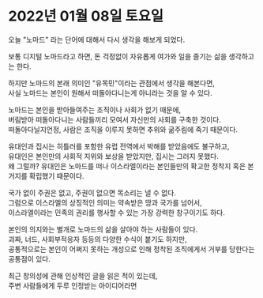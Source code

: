 # 2022년 01월 08일 토요일

오늘 "노마드" 라는 단어에 대해서 다시 생각을 해보게 되었다.

보통 디지털 노마드라고 하면, 돈 걱정없이 자유롭게 여가와 일을 즐기는 삶을 생각하고는 한다.

하지만 노마드의 본래 의미인 "유목민"이라는 관점에서 생각을 해본다면,<br>
사실 노마드는 본인이 원해서 떠돌아다니는게 아니라는 것을 알 수 있다.

노마드는 본인을 받아들여주는 조직이나 사회가 없기 때문에,<br>
버림받아 떠돌아다니는 사람들끼리 모여서 자신만의 사회를 구축한 것이다. <br>
떠돌아다닐지언정, 사람은 조직을 이루지 못하면 추위와 굶주림에 죽기 때문이다.

유대인과 집시는 히틀러를 포함한 유럽 전역에서 박해를 받았음에도 불구하고, <br>
유대인은 본인만의 사회적 지위와 보상을 받았지만, 집시는 그러지 못했다. <br>
왜 그럴까? 유대인은 노마드를 떠나 이스라엘이라는 본인들만의 확고한 정착지 혹은 본거지를 확립했기 때문이다.

국가 없이 주권은 없고, 주권이 없으면 목소리는 낼 수 없다. <br>
그럼으로 이스라엘의 상징적인 의미는 약속받은 땅과 국가를 넘어서, <br>
이스라엘이라는 민족의 권리를 행사할 수 있는 가장 강력한 창구이기도 하다.

본인의 의지와는 별개로 노마드의 삶을 살아야 하는 사람들이 있다. <br>
괴짜, 너드, 사회부적응자 등등의 다양한 수식이 붙기도 하지만, <br>
공통적으로는 본인이 어쩌지 못하는 개성으로 인해 정착된 조직에게서 거부를 당한다는 공통점이 있다.

최근 창의성에 관해 인상적인 글을 읽은 적이 있는데, <br>
주변 사람들에게 두루 인정받는 아이디어라면
